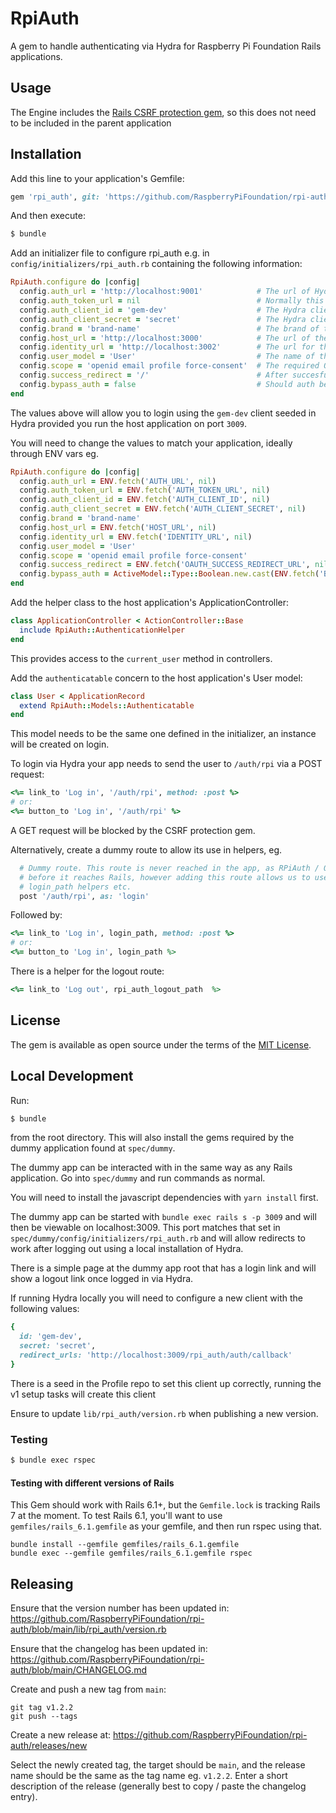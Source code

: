 # RpiAuth

A gem to handle authenticating via Hydra for Raspberry Pi Foundation Rails applications.

## Usage

The Engine includes the [Rails CSRF protection gem](https://github.com/cookpad/omniauth-rails_csrf_protection), so this does not need to be included in the parent application

## Installation

Add this line to your application's Gemfile:

```ruby
gem 'rpi_auth', git: 'https://github.com/RaspberryPiFoundation/rpi-auth.git', tag: 'v1.3.0'
```

And then execute:

```bash
$ bundle
```

Add an initializer file to configure rpi_auth e.g. in `config/initializers/rpi_auth.rb` containing the following information:

```ruby
RpiAuth.configure do |config|
  config.auth_url = 'http://localhost:9001'            # The url of Hydra being used
  config.auth_token_url = nil                          # Normally this would be unset, defaulting to AUTH_URL above. When running locally under Docker, set to http://host.docker.internal:9001
  config.auth_client_id = 'gem-dev'                    # The Hydra client ID
  config.auth_client_secret = 'secret'                 # The Hydra client secret
  config.brand = 'brand-name'                          # The brand of the application (see allowed brands in Profile application: app/middleware/brand.js)
  config.host_url = 'http://localhost:3000'            # The url of the host site used (needed for redirects)
  config.identity_url = 'http://localhost:3002'        # The url for the profile instance being used for auth
  config.user_model = 'User'                           # The name of the user model in the host app being used, use the name as a string, not the model itself
  config.scope = 'openid email profile force-consent'  # The required OIDC scopes
  config.success_redirect = '/'                        # After succesful login the route the user should be redirected to; this will override redirecting the user back to where they were when they started the log in / sign up flow (via `omniauth.origin`), so should be used rarely / with caution
  config.bypass_auth = false                           # Should auth be bypassed and a default user logged in
end
```

The values above will allow you to login using the `gem-dev` client seeded in Hydra provided you run the host application on port `3009`.

You will need to change the values to match your application, ideally through ENV vars eg.

```ruby
RpiAuth.configure do |config|
  config.auth_url = ENV.fetch('AUTH_URL', nil)
  config.auth_token_url = ENV.fetch('AUTH_TOKEN_URL', nil)
  config.auth_client_id = ENV.fetch('AUTH_CLIENT_ID', nil)
  config.auth_client_secret = ENV.fetch('AUTH_CLIENT_SECRET', nil)
  config.brand = 'brand-name'
  config.host_url = ENV.fetch('HOST_URL', nil)
  config.identity_url = ENV.fetch('IDENTITY_URL', nil)
  config.user_model = 'User'
  config.scope = 'openid email profile force-consent'
  config.success_redirect = ENV.fetch('OAUTH_SUCCESS_REDIRECT_URL', nil)
  config.bypass_auth = ActiveModel::Type::Boolean.new.cast(ENV.fetch('BYPASS_OAUTH', false))
end
```

Add the helper class to the host application's ApplicationController:

```ruby
class ApplicationController < ActionController::Base
  include RpiAuth::AuthenticationHelper
end
```

This provides access to the `current_user` method in controllers.

Add the `authenticatable` concern to the host application's User model:

```ruby
class User < ApplicationRecord
  extend RpiAuth::Models::Authenticatable
end
```

This model needs to be the same one defined in the initializer, an instance will be created on login.

To login via Hydra your app needs to send the user to `/auth/rpi` via a POST request:

```ruby
<%= link_to 'Log in', '/auth/rpi', method: :post %>
# or:
<%= button_to 'Log in', '/auth/rpi' %>
```

A GET request will be blocked by the CSRF protection gem.

Alternatively, create a dummy route to allow its use in helpers, eg.

```ruby
  # Dummy route. This route is never reached in the app, as RPiAuth / Omniauth gets it
  # before it reaches Rails, however adding this route allows us to use
  # login_path helpers etc.
  post '/auth/rpi', as: 'login'
```

Followed by:

```ruby
<%= link_to 'Log in', login_path, method: :post %>
# or:
<%= button_to 'Log in', login_path %>
```

There is a helper for the logout route:

```ruby
<%= link_to 'Log out', rpi_auth_logout_path  %>
```

## License

The gem is available as open source under the terms of the [MIT License](https://opensource.org/licenses/MIT).

## Local Development

Run:

```bash
$ bundle
```

from the root directory. This will also install the gems required by the dummy application found at `spec/dummy`.

The dummy app can be interacted with in the same way as any Rails application. Go into `spec/dummy` and run commands as normal.

You will need to install the javascript dependencies with `yarn install` first.

The dummy app can be started with `bundle exec rails s -p 3009` and will then be viewable on localhost:3009.
This port matches that set in `spec/dummy/config/initializers/rpi_auth.rb` and will allow redirects to work after logging out using a local installation of Hydra.

There is a simple page at the dummy app root that has a login link and will show a logout link once logged in via Hydra.

If running Hydra locally you will need to configure a new client with the following values:

```ruby
{
  id: 'gem-dev',
  secret: 'secret',
  redirect_urls: 'http://localhost:3009/rpi_auth/auth/callback'
}
```

There is a seed in the Profile repo to set this client up correctly, running the v1 setup tasks will create this client

Ensure to update `lib/rpi_auth/version.rb` when publishing a new version.

### Testing

```bash
$ bundle exec rspec
```

#### Testing with different versions of Rails

This Gem should work with Rails 6.1+, but the `Gemfile.lock` is tracking Rails 7 at the moment. To test Rails 6.1, you'll want to use `gemfiles/rails_6.1.gemfile` as your gemfile, and then run rspec using that.

```
bundle install --gemfile gemfiles/rails_6.1.gemfile
bundle exec --gemfile gemfiles/rails_6.1.gemfile rspec
```

## Releasing

Ensure that the version number has been updated in: https://github.com/RaspberryPiFoundation/rpi-auth/blob/main/lib/rpi_auth/version.rb

Ensure that the changelog has been updated in: https://github.com/RaspberryPiFoundation/rpi-auth/blob/main/CHANGELOG.md

Create and push a new tag from `main`:

```
git tag v1.2.2
git push --tags
```

Create a new release at: https://github.com/RaspberryPiFoundation/rpi-auth/releases/new

Select the newly created tag, the target should be `main`, and the release name should be the same as the tag name eg. `v1.2.2`. Enter a short description of the release (generally best to copy / paste the changelog entry).
